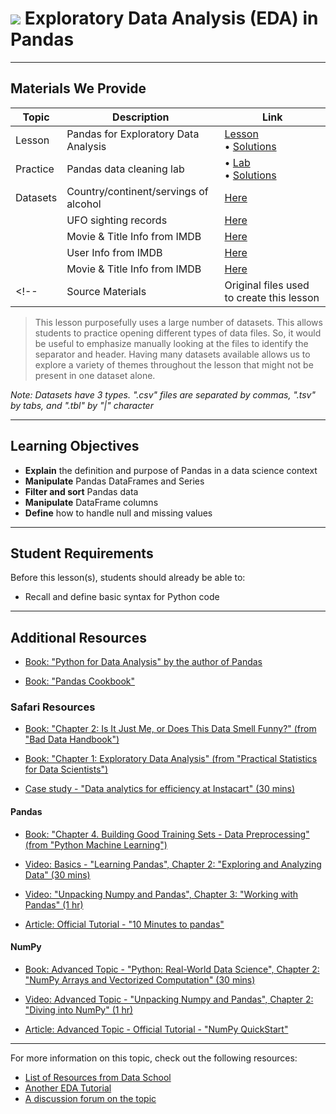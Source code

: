 # ![](https://ga-dash.s3.amazonaws.com/production/assets/logo-9f88ae6c9c3871690e33280fcf557f33.png) Exploratory Data Analysis (EDA) in Pandas

---

## Materials We Provide

| Topic | Description | Link |
| --- | --- | --- |
| Lesson |  Pandas for Exploratory Data Analysis  | [Lesson](./exploratory-data-analysis.ipynb)<br>• [Solutions](./solution-code/exploratory-data-analysis-solutions.ipynb) |
| Practice | Pandas data cleaning lab | • [Lab](./practice/pandas-cleaning-apply.ipynb)<br>• [Solutions](./practice/pandas-cleaning-apply-solutions.ipynb) |
| Datasets | Country/continent/servings of alcohol | [Here](./data/drinks.csv) |
|          | UFO sighting records | [Here](./data/ufo.csv) |
|          | Movie & Title Info from IMDB | [Here](./data/movies.tbl) |
|          | User Info from IMDB | [Here](./data/user.tbl) |
|          | Movie & Title Info from IMDB | [Here](./data/movies.tbl) |
<!--| Source Materials | Original files used to create this lesson | -- |-->


> This lesson purposefully uses a large number of datasets. This allows students to practice opening different types of data files. So, it would be useful to emphasize manually looking at the files to identify the separator and header. Having many datasets available allows us to explore a variety of themes throughout the lesson that might not be present in one dataset alone.

*Note: Datasets have 3 types. ".csv" files are separated by commas, ".tsv" by tabs, and ".tbl" by "|" character*

---

## Learning Objectives

- **Explain** the definition and purpose of Pandas in a data science context
- **Manipulate** Pandas DataFrames and Series
- **Filter and sort** Pandas data
- **Manipulate** DataFrame columns
- **Define** how to handle null and missing values

---

## Student Requirements

Before this lesson(s), students should already be able to:

- Recall and define basic syntax for Python code


---

## Additional Resources

+ [Book: "Python for Data Analysis" by the author of Pandas](https://www.safaribooksonline.com/library/view/python-for-data/9781491957653/)

+ [Book: "Pandas Cookbook"](https://www.safaribooksonline.com/library/view/pandas-cookbook/9781784393878/)

### Safari Resources

+ [Book: "Chapter 2: Is It Just Me, or Does This Data Smell Funny?" (from "Bad Data Handbook")](https://www.safaribooksonline.com/library/view/bad-data-handbook/9781449324957/ch02.html)

+ [Book: "Chapter 1: Exploratory Data Analysis" (from "Practical Statistics for Data Scientists")](https://www.safaribooksonline.com/library/view/practical-statistics-for/9781491952955/ch01.html#EDA)

+ [Case study - "Data analytics for efficiency at Instacart" (30 mins)]( https://www.safaribooksonline.com/case-studies/analytics/data-analytics-for-efficiency/9781491991336-video307590/)

#### Pandas

+ [Book: "Chapter 4. Building Good Training Sets - Data Preprocessing" (from "Python Machine Learning")](https://www.safaribooksonline.com/library/view/python-machine-learning/9781787125933/ch04.html)

+ [Video: Basics - "Learning Pandas", Chapter 2: "Exploring and Analyzing Data" (30 mins)](https://www.safaribooksonline.com/videos/learning-pandas/9781787287891/9781787287891-video2_1)

+ [Video: "Unpacking Numpy and Pandas", Chapter 3: "Working with Pandas" (1 hr)](https://www.safaribooksonline.com/videos/unpacking-numpy-and/9781787121195/9781787121195-video3_1)

+ [Article: Official Tutorial - "10 Minutes to pandas"](https://pandas.pydata.org/pandas-docs/stable/10min.html#min)

#### NumPy

+ [Book: Advanced Topic - "Python: Real-World Data Science", Chapter 2: "NumPy Arrays and Vectorized Computation" (30 mins)](https://www.safaribooksonline.com/library/view/python-real-world-data/9781786465160/ch16.html)

+ [Video: Advanced Topic - "Unpacking Numpy and Pandas", Chapter 2: "Diving into NumPy" (1 hr)](https://www.safaribooksonline.com/videos/unpacking-numpy-and/9781787121195/9781787121195-video2_1)

+ [Article: Advanced Topic - Official Tutorial - "NumPy QuickStart"](https://docs.scipy.org/doc/numpy/user/quickstart.html)

---

For more information on this topic, check out the following resources:

- [List of Resources from Data School](http://www.dataschool.io/best-python-pandas-resources/)
- [Another EDA Tutorial](https://www.datacamp.com/community/tutorials/exploratory-data-analysis-python#gs.T3TSKbk)
- [A discussion forum on the topic](https://www.kaggle.com/general/12796)
